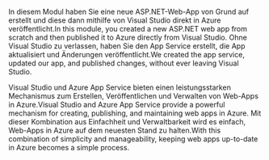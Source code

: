 <span data-ttu-id="faa87-101">In diesem Modul haben Sie eine neue ASP.NET-Web-App von Grund auf erstellt und diese dann mithilfe von Visual Studio direkt in Azure veröffentlicht.</span><span class="sxs-lookup"><span data-stu-id="faa87-101">In this module, you created a new ASP.NET web app from scratch and then published it to Azure directly from Visual Studio.</span></span> <span data-ttu-id="faa87-102">Ohne Visual Studio zu verlassen, haben Sie den App Service erstellt, die App aktualisiert und Änderungen veröffentlicht.</span><span class="sxs-lookup"><span data-stu-id="faa87-102">We created the app service, updated our app, and published changes, without ever leaving Visual Studio.</span></span>

<span data-ttu-id="faa87-103">Visual Studio und Azure App Service bieten einen leistungsstarken Mechanismus zum Erstellen, Veröffentlichen und Verwalten von Web-Apps in Azure.</span><span class="sxs-lookup"><span data-stu-id="faa87-103">Visual Studio and Azure App Service provide a powerful mechanism for creating, publishing, and maintaining web apps in Azure.</span></span> <span data-ttu-id="faa87-104">Mit dieser Kombination aus Einfachheit und Verwaltbarkeit wird es einfach, Web-Apps in Azure auf dem neuesten Stand zu halten.</span><span class="sxs-lookup"><span data-stu-id="faa87-104">With this combination of simplicity and manageability, keeping web apps up-to-date in Azure becomes a simple process.</span></span>
